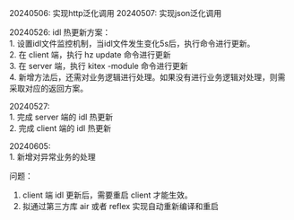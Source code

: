20240506: 实现http泛化调用
20240507: 实现json泛化调用


20240526: 
    idl 热更新方案：  
        1. 设置idl文件监控机制，当idl文件发生变化5s后，执行命令进行更新。  
        2. 在 client 端，执行 hz update 命令进行更新  
        3. 在 server 端，执行 kitex -module 命令进行更新  
        4. 新增方法后，还需对业务逻辑进行处理。如果没有进行业务逻辑对处理，则需采取对应的返回方案。

20240527:  
    1. 完成 server 端的 idl 热更新  
    2. 完成 client 端的 idl 热更新  

20240605:  
    1. 新增对异常业务的处理

问题：
1. client 端 idl 更新后，需要重启 client 才能生效。
2. 拟通过第三方库 air 或者 reflex 实现自动重新编译和重启
